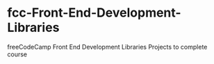 # fcc-Front-End-Development-Libraries
freeCodeCamp Front End Development Libraries Projects to complete course
